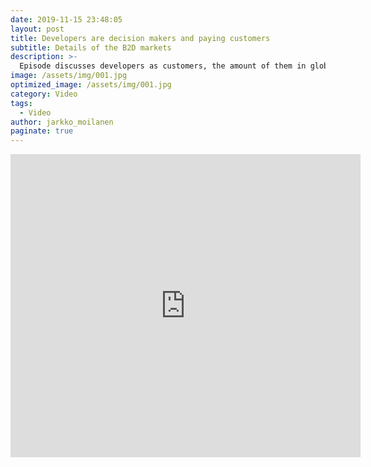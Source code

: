 ```yaml
---
date: 2019-11-15 23:48:05
layout: post
title: Developers are decision makers and paying customers
subtitle: Details of the B2D markets
description: >-
  Episode discusses developers as customers, the amount of them in global level, their purchase capability and suggestion of B2D Product Strategy
image: /assets/img/001.jpg
optimized_image: /assets/img/001.jpg
category: Video
tags:
  - Video
author: jarkko_moilanen
paginate: true
---
```


<iframe width="560" height="485" src="https://www.youtube.com/embed/vrj3VY9FCfc" frameborder="0" allow="accelerometer; autoplay; encrypted-media; gyroscope; picture-in-picture" allowfullscreen></iframe>
